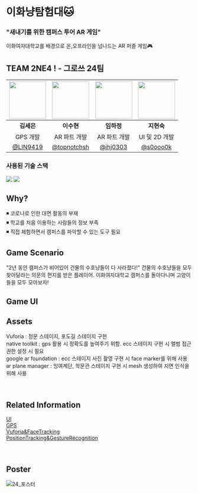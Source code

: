 # 이화냥탐험대🐱
### "새내기를 위한 캠퍼스 투어 AR 게임"  <br>
이화여자대학교를 배경으로 온,오프라인을 넘나드는 AR 퍼즐 게임🎮
<br>

## TEAM 2NE4 ! - 그로쓰 24팀
|<img src="https://avatars.githubusercontent.com/u/83402318?v=4" width=100px> |<img src="https://avatars.githubusercontent.com/u/83402318?v=4" width=100px> |<img src="https://avatars.githubusercontent.com/u/89908402?v=4" width=100px>|<img src="https://user-images.githubusercontent.com/61587396/132995012-093d17c5-e25a-4d20-9fc9-cbe7213b4340.jpg" width=100px>|
|:---:|:---:|:---:|:---:|
|<b>김세은</b>|<b>이수현</b>|<b>임하정</b>|<b>지현숙</b>|
|GPS 개발|AR 파트 개발|AR 파트 개발|UI 및 2D 개발|
|[@LIN9419](http://github.com/LIN9419)|[@topnotchsh](http://github.com/topnotchsh)|[@ihj0303](http://github.com/ihj0303)|[@s0ooo0k](http://github.com/s0ooo0k)|

### 사용된 기술 스택
<img src="https://img.shields.io/badge/unity-%23000000.svg?style=for-the-badge&logo=unity&logoColor=white"/> <img src="https://img.shields.io/badge/c%23-%23239120.svg?style=for-the-badge&logo=c-sharp&logoColor=white"/>

## Why?
◾ 코로나로 인한 대면 활동의 부재<br>
◾ 학교를 처음 이용하는 사람들의 정보 부족<br>
◾ 직접 체험하면서 캠퍼스를 파악할 수 있는 도구 필요<br>

## Game Scenario
"2년 동안 캠퍼스가 비어있어 건물의 수호냥들이 다 사라졌다!"
건물의 수호냥들을 모두 찾아달라는 의문의 편지를 받은 플레이어.
이화여자대학교 캠퍼스를 돌아다니며 고양이들을 모두 모아보자!

## Game UI


## Assets
Vuforia : 정문 스테이지, 포도길 스테이지 구현  
native toolkit : gps 활용 시 정확도를 높여주기 위함. ecc 스테이지 구현 시 앨범 접근 권한 설정 시 필요  
google ar foundation : ecc 스테이지 사진 촬영 구현 시 face marker를 위해 사용  
ar plane manager : 잉여계단, 학문관 스테이지 구현 시 mesh 생성하여 지면 인식을 위해 사용<br><br><br>

## Related Information
[UI](https://blog.naver.com/diveintheblue/222736311664)  
[GPS](https://velog.io/@lyn9419/AR게임-이화냥-탐험대개요)  
[Vuforia&FaceTracking](https://ihj0303.tistory.com/5)  
[PositionTracking&GestureRecognition](https://velog.io/@topnotchsh/유니티로-AR-게임-만들기)<br><br><br>

## Poster
![24_포스터](https://user-images.githubusercontent.com/61587396/170558732-5a2f6b03-962b-4355-a1f4-bbe5228446cb.jpg)

